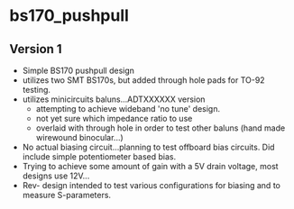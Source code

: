 # bs170_pushpull

## Version 1
* Simple BS170 pushpull design
* utilizes two SMT BS170s, but added through hole pads for TO-92 testing.
* utilizes minicircuits baluns...ADTXXXXXX version
    * attempting to achieve wideband 'no tune' design.
    * not yet sure which impedance ratio to use
    * overlaid with through hole in order to test other baluns (hand made wirewound binocular...)
* No actual biasing circuit...planning to test offboard bias circuits.  Did include simple potentiometer based bias.
* Trying to achieve some amount of gain with a 5V drain voltage, most designs use 12V...
* Rev- design intended to test various configurations for biasing and to measure S-parameters.


